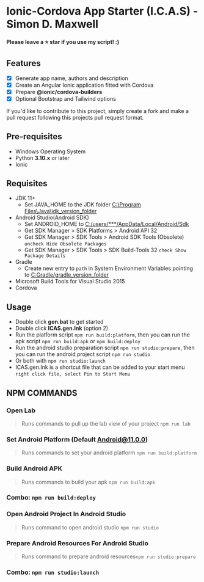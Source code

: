 # Ionic-Cordova App Starter (I.C.A.S) - Simon D. Maxwell
#### Please leave a ⭐ star if you use my script! :)
## Features

-   [x] Generate app name, authors and description
-   [x] Create an Angular Ionic application fitted with Cordova
-   [x] Prepare **@ionic/cordova-builders**
-   [x] Optional Bootstrap and Tailwind options

If you'd like to contribute to this project, simply create a fork and make a pull request following this projects pull request format.

## Pre-requisites

-   Windows Operating System
-   Python **3.10.x** or later
-   Ionic

## Requisites

-   JDK 11+
    -   Set JAVA_HOME to the JDK folder [C:\Program Files\Java\jdk_version_folder]()
-   Android Studio(Android SDK)
    -   Set ANDROID_HOME to [C:/users/\*\*\*/AppData/Local/Android/Sdk]()
    -   Get SDK Manager > SDK Platforms > Android API 32
    -   Get SDK Manager > SDK Tools > Android SDK Tools (Obsolete) `uncheck Hide Obsolete Packages`
    -   Get SDK Manager > SDK Tools > SDK Build-Tools 32 `check Show Package Details`
-   Gradle
    -   Create new entry to `path` in System Environment Variables pointing to [C:Gradle/gradle_version_folder]()
-   Microsoft Build Tools for Visual Studio 2015
-   Cordova

## Usage

-   Double click **gen.bat** to get started
-   Double click **ICAS.gen.Ink** (option 2)
-   Run the platform script `npm run build:platform`, then you can run the apk script `npm run build:apk` or `npm build:deploy`
-   Run the android studio preparation script `npm run studio:prepare`, then you can run the android project script `npm run studio`
-   Or both with `npm run studio:launch`
-   ICAS.gen.Ink is a shortcut file that can be added to your start menu `right click file, select Pin to Start Menu`

## NPM COMMANDS

### Open Lab

> Runs commands to pull up the lab view of your project `npm run lab`

### Set Android Platform (Default Android@11.0.0)

> Runs commands to set your android platform `npm run build:platform`

### Build Android APK

> Runs commands to build your apk `npm run build:apk`

### Combo: `npm run build:deploy`

### Open Android Project In Android Studio

> Runs command to open android studio `npm run studio`

### Prepare Android Resources For Android Studio

> Runs command to prepare android resources`npm run studio:prepare`

### Combo: `npm run studio:launch`
